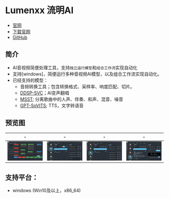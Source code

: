 # Lumenxx 流明AI
* [官网](https://blog.lumenxx.bool.run/)
* [下载官网](https://download.lumenxx.bool.run/)
* [GitHub](https://github.com/coolight7/Lumenxx)

## 简介
* AI音视频简便处理工具，支持`独立运行模型`和`组合工作流`实现自动化
* 支持[windows]，简便运行多种音视频AI模型，以及组合工作流实现自动化。
* 已经支持的模型：
  * 音频转换工具；包含转换格式、采样率、响度匹配、切片。
  * [DDSP-SVC](https://github.com/yxlllc/DDSP-SVC)；AI变声翻唱
  * [MSST](https://github.com/ZFTurbo/Music-Source-Separation-Training); 分离歌曲中的人声、伴奏、和声、混音、噪音
  * [GPT-SoVITS](https://github.com/RVC-Boss/GPT-SoVITS); TTS，文字转语音

## 预览图
| -                                  | -                                  | -                                  | -                                  |
| ---------------------------------- | ---------------------------------- | ---------------------------------- | ---------------------------------- |
| ![alt text](res/image/image-1.png) | ![alt text](res/image/image-2.png) | ![alt text](res/image/image-3.png) | ![alt text](res/image/image-4.png) |

## 支持平台：
- windows (Win10及以上，x86_64)